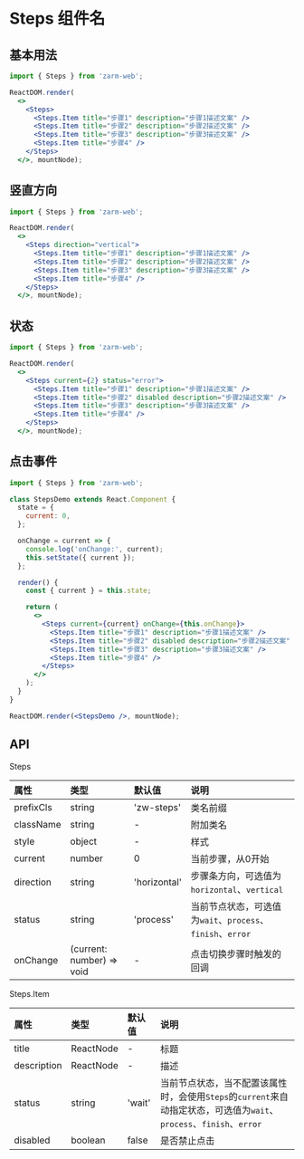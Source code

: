 # Steps 组件名

## 基本用法

```jsx
import { Steps } from 'zarm-web';

ReactDOM.render(
  <>
    <Steps>
      <Steps.Item title="步骤1" description="步骤1描述文案" />
      <Steps.Item title="步骤2" description="步骤2描述文案" />
      <Steps.Item title="步骤3" description="步骤3描述文案" />
      <Steps.Item title="步骤4" />
    </Steps>
  </>, mountNode);
```

## 竖直方向

```jsx
import { Steps } from 'zarm-web';

ReactDOM.render(
  <>
    <Steps direction="vertical">
      <Steps.Item title="步骤1" description="步骤1描述文案" />
      <Steps.Item title="步骤2" description="步骤2描述文案" />
      <Steps.Item title="步骤3" description="步骤3描述文案" />
      <Steps.Item title="步骤4" />
    </Steps>
  </>, mountNode);
```

## 状态

```jsx
import { Steps } from 'zarm-web';

ReactDOM.render(
  <>
    <Steps current={2} status="error">
      <Steps.Item title="步骤1" description="步骤1描述文案" />
      <Steps.Item title="步骤2" disabled description="步骤2描述文案" />
      <Steps.Item title="步骤3" description="步骤3描述文案" />
      <Steps.Item title="步骤4" />
    </Steps>
  </>, mountNode);
```

## 点击事件

```jsx
import { Steps } from 'zarm-web';

class StepsDemo extends React.Component {
  state = {
    current: 0,
  };

  onChange = current => {
    console.log('onChange:', current);
    this.setState({ current });
  };

  render() {
    const { current } = this.state;

    return (
      <>
        <Steps current={current} onChange={this.onChange}>
          <Steps.Item title="步骤1" description="步骤1描述文案" />
          <Steps.Item title="步骤2" disabled description="步骤2描述文案" />
          <Steps.Item title="步骤3" description="步骤3描述文案" />
          <Steps.Item title="步骤4" />
        </Steps>
      </>
    );
  }
}

ReactDOM.render(<StepsDemo />, mountNode);
```

## API

Steps

| 属性 | 类型 | 默认值 | 说明 |
| :--- | :--- | :--- | :--- |
|prefixCls|string|'zw-steps'|类名前缀|
|className|string|-|附加类名|
|style|object|-|样式|
|current|number|0|当前步骤，从0开始|
|direction|string|'horizontal'|步骤条方向，可选值为`horizontal`、`vertical`|
|status|string|'process'|当前节点状态，可选值为`wait`、`process`、`finish`、`error`|
|onChange|(current: number) => void|-|点击切换步骤时触发的回调|

Steps.Item

| 属性 | 类型 | 默认值 | 说明 |
| :--- | :--- | :--- | :--- |
|title|ReactNode|-|标题|
|description|ReactNode|-|描述|
|status|string|'wait'|当前节点状态，当不配置该属性时，会使用`Steps`的`current`来自动指定状态，可选值为`wait`、`process`、`finish`、`error`|
|disabled|boolean|false|是否禁止点击|
